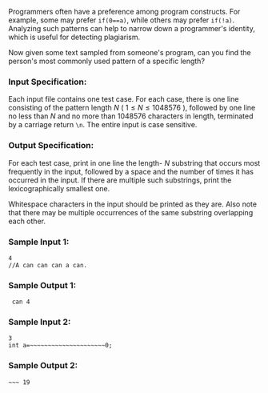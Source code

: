 <!-- Title
Programming Pattern (35)
-->
Programmers often have a preference among program constructs. For example,
some may prefer `if(0==a)`, while others may prefer `if(!a)`. Analyzing such
patterns can help to narrow down a programmer's identity, which is useful for
detecting plagiarism.

Now given some text sampled from someone's program, can you find the person's
most commonly used pattern of a specific length?

### Input Specification:

Each input file contains one test case. For each case, there is one line
consisting of the pattern length $N$ ( $1\le N\le 1048576$ ), followed by one
line no less than $N$ and no more than 1048576 characters in length,
terminated by a carriage return `\n`. The entire input is case sensitive.

### Output Specification:

For each test case, print in one line the length- $N$ substring that occurs
most frequently in the input, followed by a space and the number of times it
has occurred in the input. If there are multiple such substrings, print the
lexicographically smallest one.

Whitespace characters in the input should be printed as they are. Also note
that there may be multiple occurrences of the same substring overlapping each
other.

### Sample Input 1:

    
    
    4
    //A can can can a can.
    

### Sample Output 1:

    
    
     can 4
    

### Sample Input 2:

    
    
    3
    int a=~~~~~~~~~~~~~~~~~~~~~0;
    

### Sample Output 2:

    
    
    ~~~ 19
    

